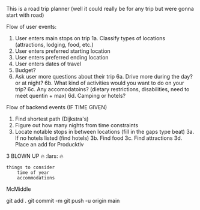 This is a road trip planner (well it could really be for any trip but were gonna start with road)

Flow of user events:
1. User enters main stops on trip
    1a. Classify types of locations (attractions, lodging, food, etc.)
2. User enters preferred starting location
3. User enters preferred ending location
4. User enters dates of travel
5. Budget?
6. Ask user more questions about their trip
    6a. Drive more during the day? or at night?
    6b. What kind of activities would you want to do on your trip?
    6c. Any accomodatoins? (dietary restrictions, disabilities, need to meet quentin + max)
    6d. Camping or hotels?

Flow of backend events (IF TIME GIVEN)
1. Find shortest path (Dijkstra's)
2. Figure out how many nights from time constraints
3. Locate notable stops in between locations (fill in the gaps type beat)
    3a. If no hotels listed (find hotels)
    3b. Find food
    3c. Find attractions
    3d. Place an add for Producktiv

3 BLOWN UP :fire: :lars: :fire:

    things to consider
        time of year
        accommodations



McMiddle



git add .
git commit -m
git push -u origin main